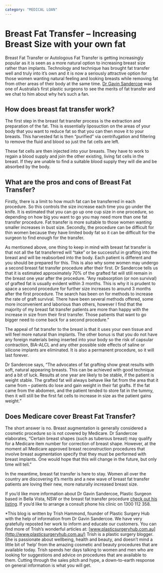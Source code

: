 ```yaml
---
category: "MEDICAL LOAN"
---
```


# Breast Fat Transfer – Increasing Breast Size with your own fat

Breast Fat Transfer or Autologous Fat Transfer is getting increasingly popular as it is seen as a more natural option to increasing breast size rather than implants. Technology and technique has brought fat transfer well and truly into it’s own and it is now a seriously attractive option for those women wanting natural feeling and looking breasts while removing fat from other areas of their body at the same time. [Dr Gavin Sandercoe](https://www.plasticsurgeryhub.com.au/psh-directory/plastic-surgeons/mr-gavin-sandercoe/) was one of Australia’s first plastic surgeons to see the merits of fat transfer and we chat to him about why he’s such a fan.

## How does breast fat transfer work?

The first step in the breast fat transfer process is the extraction and preparation of the fat. This is essentially liposuction on the areas of your body that you want to reduce fat so that you can then move it to your breasts. This harvested fat is then “purified” via centrifugation and filtering to remove the fluid and blood so just the fat cells are left.

These fat cells are then injected into your breasts. They have to work to regain a blood supply and join the other existing, living fat cells in the breast. If they are unable to find a suitable blood supply they will die and be absorbed by the body.

## What are the pros and cons of Breast Fat Transfer?

Firstly, there is a limit to how much fat can be transferred in each procedure. So this controls the size increase each time you go under the knife. It is estimated that you can go up one cup size in one procedure, so depending on how big you want to go you may need more than one fat transfer procedure. Fat transfer is more suitable to those women wanting smaller increases in bust size. Secondly, the procedure can be difficult for thin women because they have limited body fat so it can be difficult for the surgeon to find enough for the transfer.

As mentioned above, one thing to keep in mind with breast fat transfer is that not all the fat transferred will “take” or be successful in grafting into the breast and will be reabsorbed into the body. Each patient is different and you should be prepared for this. This is also why some women may undergo a second breast fat transfer procedure after their first. Dr Sandercoe tells us that it is estimated approximately 70% of the grafted fat will still remain in the breast one year after the procedure. “Any reabsorption (or non survival) of grafted fat is usually evident within 3 months. This is why it is prudent to space a second procedure for further size increases to around 3 months after the first procedure. The search has been on for methods to increase the rate of graft survival. There have been several methods offered, some more inconvenient and laborious than others, however I find that the majority of my breast fat transfer patients are more than happy with the increase in size from their first transfer. Those patients that want to go bigger need to come back for a second procedure.”

The appeal of fat transfer to the breast is that it uses your own tissue and will feel more natural than implants. The other bonus is that you do not have any foreign materials being inserted into your body so the risk of capsular contraction, BIA-ALCL and any other possible side effects of saline or silicone implants are eliminated. It is also a permanent procedure, so it will last forever.

Dr Sandercoe says, “The advocates of fat grafting show great results with soft, natural appearing breasts. This can be achieved with good technique and a bit of luck. Results at one year are likely to be stable, if the patient is weight stable. The grafted fat will always behave like fat from the area that it came from – patients do lose and gain weight in their fat grafts. If the fat came from the abdomen, and the patient tended to store fat in the tummy, then it will still be the first fat cells to increase in size as the patient gains weight.”

## Does Medicare cover Breast Fat Transfer?

The short answer is no. Breast augmentation is generally considered a cosmetic procedure so is not covered by Medicare. Dr Sandercoe elaborates, “Certain breast shapes (such as tuberous breast) may qualify for a Medicare item number for correction of breast shape. However, at the moment all Medicare approved breast reconstruction procedures that involve breast augmentation specify that they must be performed with breast implants. One would hope that this will change in the future, but only time will tell.”

In the meantime, breast fat transfer is here to stay. Women all over the country are discovering it’s merits and a new wave of breast fat transfer patients are loving their new, more naturally increased breast size.

If you’d like more information about Dr Gavin Sandercoe, Plastic Surgeon based in Bella Vista, NSW or the breast fat transfer procedure [check out his listing](https://www.plasticsurgeryhub.com.au/psh-directory/plastic-surgeons/mr-gavin-sandercoe/). If you’d like to arrange a consult phone his clinic on 1300 112 358.

\*This blog is written by Trish Hammond, founder of Plastic Surgery Hub with the help of information from Dr Gavin Sandercoe. We have very gratefully reposted her work to inform and educate our customers. You can find more of Trish’s wonderful articles at: [www.plasticsurgeryhub.com.au](http://www.plasticsurgeryhub.com.au/) Trish is a plastic surgery blogger. She is passionate about wellbeing, health and beauty, and doesn’t mind a little bit of ‘help’ from the amazing cosmetic and beauty procedures that are available today. Trish spends her days talking to women and men who are looking for suggestions and advice on procedures that are available to them. Cutting through the sales pitch and hype, a down-to-earth response on general information is what you will get.
